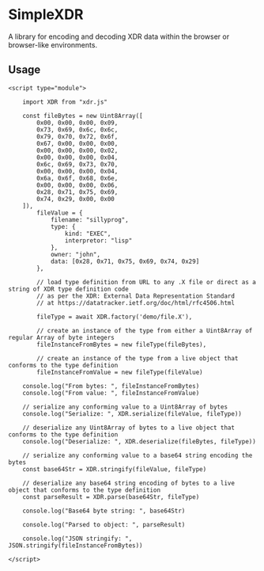 # SimpleXDR

A library for encoding and decoding XDR data within the browser or browser-like environments.

## Usage

    <script type="module">

        import XDR from "xdr.js"

        const fileBytes = new Uint8Array([
            0x00, 0x00, 0x00, 0x09,
            0x73, 0x69, 0x6c, 0x6c,
            0x79, 0x70, 0x72, 0x6f,
            0x67, 0x00, 0x00, 0x00,
            0x00, 0x00, 0x00, 0x02,
            0x00, 0x00, 0x00, 0x04,
            0x6c, 0x69, 0x73, 0x70,
            0x00, 0x00, 0x00, 0x04,
            0x6a, 0x6f, 0x68, 0x6e,
            0x00, 0x00, 0x00, 0x06,
            0x28, 0x71, 0x75, 0x69,
            0x74, 0x29, 0x00, 0x00
        ]),
            fileValue = {
                filename: "sillyprog",
                type: {
                    kind: "EXEC",
                    interpretor: "lisp"
                },
                owner: "john",
                data: [0x28, 0x71, 0x75, 0x69, 0x74, 0x29]
            },

            // load type definition from URL to any .X file or direct as a string of XDR type definition code 
            // as per the XDR: External Data Representation Standard 
            // at https://datatracker.ietf.org/doc/html/rfc4506.html

            fileType = await XDR.factory('demo/file.X'),

            // create an instance of the type from either a Uint8Array of regular Array of byte integers 
            fileInstanceFromBytes = new fileType(fileBytes),

            // create an instance of the type from a live object that conforms to the type definition
            fileInstanceFromValue = new fileType(fileValue)

        console.log("From bytes: ", fileInstanceFromBytes)
        console.log("From value: ", fileInstanceFromValue)

        // serialize any conforming value to a Uint8Array of bytes
        console.log("Serialize: ", XDR.serialize(fileValue, fileType))

        // deserialize any Uint8Array of bytes to a live object that conforms to the type definition
        console.log("Deserialize: ", XDR.deserialize(fileBytes, fileType))

        // serialize any conforming value to a base64 string encoding the bytes
        const base64Str = XDR.stringify(fileValue, fileType)

        // deserialize any base64 string encoding of bytes to a live object that conforms to the type definition
        const parseResult = XDR.parse(base64Str, fileType)

        console.log("Base64 byte string: ", base64Str)

        console.log("Parsed to object: ", parseResult)

        console.log("JSON stringify: ", JSON.stringify(fileInstanceFromBytes))

    </script>
